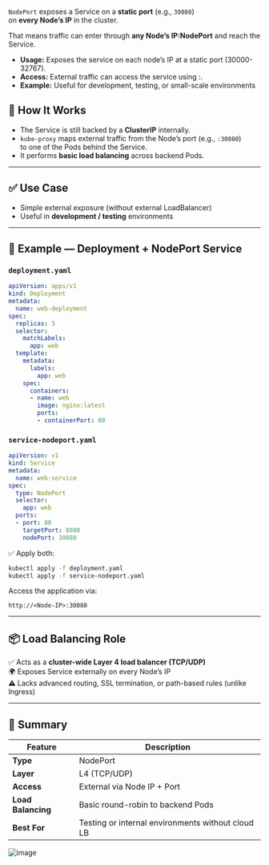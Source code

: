 `NodePort` exposes a Service on a **static port** (e.g., `30080`)  
on **every Node’s IP** in the cluster.

That means traffic can enter through **any Node’s IP:NodePort** and reach the Service.

- **Usage:** Exposes the service on each node’s IP at a static port (30000-32767).
- **Access:** External traffic can access the service using <NodeIP>:<NodePort>.
- **Example:** Useful for development, testing, or small-scale environments

## 🧠 How It Works

- The Service is still backed by a **ClusterIP** internally.  
- `kube-proxy` maps external traffic from the Node’s port (e.g., `:30080`)  
  to one of the Pods behind the Service.  
- It performs **basic load balancing** across backend Pods.

---

## ✅ Use Case

- Simple external exposure (without external LoadBalancer)  
- Useful in **development / testing** environments

---

## 🧩 Example — Deployment + NodePort Service

### `deployment.yaml`
```yaml
apiVersion: apps/v1
kind: Deployment
metadata:
  name: web-deployment
spec:
  replicas: 3
  selector:
    matchLabels:
      app: web
  template:
    metadata:
      labels:
        app: web
    spec:
      containers:
      - name: web
        image: nginx:latest
        ports:
        - containerPort: 80
```

### `service-nodeport.yaml`
```yaml
apiVersion: v1
kind: Service
metadata:
  name: web-service
spec:
  type: NodePort
  selector:
    app: web
  ports:
  - port: 80
    targetPort: 8080
    nodePort: 30080
```

✅ Apply both:
```bash
kubectl apply -f deployment.yaml
kubectl apply -f service-nodeport.yaml
```

Access the application via:
```
http://<Node-IP>:30080
```

---

## 📦 Load Balancing Role

✅ Acts as a **cluster-wide Layer 4 load balancer (TCP/UDP)**  
🌍 Exposes Service externally on every Node’s IP  
⚠️ Lacks advanced routing, SSL termination, or path-based rules (unlike Ingress)

---

## 🧭 Summary

| Feature | Description |
|----------|-------------|
| **Type** | NodePort |
| **Layer** | L4 (TCP/UDP) |
| **Access** | External via Node IP + Port |
| **Load Balancing** | Basic round-robin to backend Pods |
| **Best For** | Testing or internal environments without cloud LB |


![image](https://github.com/saifulislam88/kubernetes/assets/68442870/45ff2e4f-666d-4226-b335-6f52577e7175)
